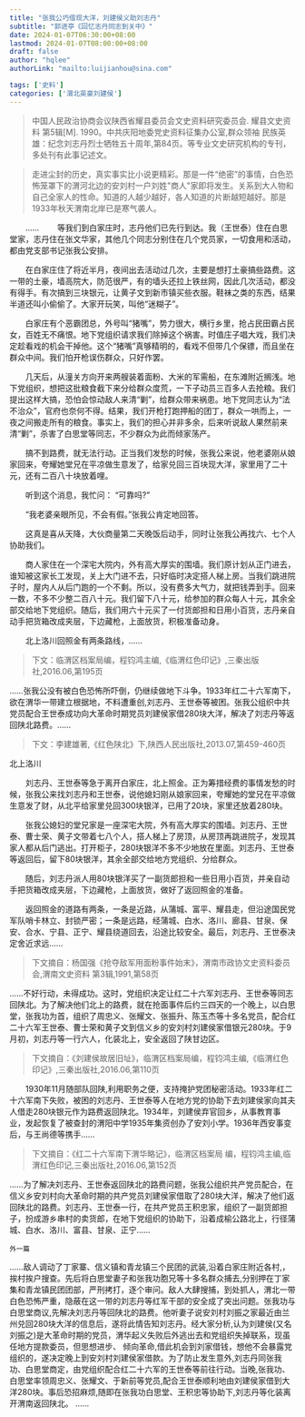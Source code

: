 ```yaml
---
title: "张我公巧借现大洋，刘建侯义助刘志丹"
subtitle: "郭进亭《回忆志丹同志到关中》"
date: 2024-01-07T06:30:00+08:00
lastmod: 2024-01-07T08:00:00+08:00
draft: false
author: "hqlee"
authorLink: "mailto:luijianhou@sina.com"

tags: ['史料']
categories: ['渭北英豪刘建侯']
---
```

>中国人民政治协商会议陕西省耀县委员会文史资料研究委员会. 耀县文史资料 第5辑[M]. 1990。中共庆阳地委党史资料征集办公室,群众领袖  民族英雄：纪念刘志丹烈士牺牲五十周年,第84页。等专业文史研究机构的专刊，多处刊有此事记述文。

>走进尘封的历史，真实事实比小说更精彩。那是一件“绝密”的事情，白色恐怖笼罩下的渭河北边的安刘村一户刘姓"商人"家即将发生。关系到大人物和自己全家人的性命。知道的人越少越好，各人知道的片断越短越好。那是1933年秋天渭南北岸已是寒气袭人。

　　……
　　等我们到白家庄时，志丹他们已先行到达。我（王世泰）住在白思堂家，志丹住在张文华家，其他几个同志分别住在几个党员家，一切食用和活动，都由党支部书记张我公安排。

　　在白家庄住了将近半月，夜间出去活动过几次，主要是想打土豪搞些路费。这一带的土豪，墙高院大，防范很严，有的墙头还拉上铁丝网，因此几次活动，都没有得手。有次搞到三块银元，让黄子文到新市镇买些衣服。鞋袜之类的东西，结果半道还叫小偷偷了。大家开玩笑，叫他“迷糊子”。

　　白家庄有个恶霸团总，外号叫“猪嘴”，势力很大，横行乡里，抢占民田霸占民女，百姓无不痛恨。地下党组织请求我们除掉这个祸害。时值庄子唱大戏，我们决定趁看戏的机会干掉他。这个“猪嘴”真够精明的，看戏不但带几个保镖，而且坐在群众中间。我们怕开枪误伤群众，只好作罢。

　　几天后，从潼关方向开来两艘装着面粉、大米的军需船，在东滩附近搁浅。地下党组织，想把这批粮食截下来分给群众度荒，一下子动员三百多人去抢粮。我们提出这样大搞，恐怕会惊动敌人来清“剿”，给群众带来祸患。地下党同志认为“法不治众”，官府也奈何不得。结果，我们开枪打跑押船的团丁，群众一哄而上，一夜之间搬走所有的粮食。事实上，我们的担心并非多余，后来听说敌人果然前来清“剿”，杀害了白思堂等同志，不少群众为此而倾家荡产。

　　搞不到路费，就无法行动。正当我们发愁的时候，张我公来说，他老婆刚从娘家回来，夸耀她堂兄在平凉做生意发了，给家兑回三百块现大洋，家里用了二十元，还有二百八十块放着哩。

　　听到这个消息，我忙问：  “可靠吗?”

　　“我老婆亲眼所见，不会有假。”张我公肯定地回答。

　　这真是喜从天降，大伙商量第二天晚饭后动手，同时让张我公再找六、七个人协助我们。

　　商人家住在一个深宅大院内，外有高大厚实的围墙。我们原计划从正门进去，谁知被这家长工发现，关上大门进不去，只好临时决定搭人梯上房。当我们跳进院子时，屋内人从后门跑的一个不剩。所以，没有费多大气力，就把钱弄到手。回来一数，不多不少整二百八十元。我们留下八十元，给参加的群众每人十元，其余全部交给地下党组织。随后，我们用六十元买了一付货郎担和日用小百货，志丹亲自动手把货箱改成夹层，下边藏枪，上面放货，积极准备动身。

　　北上洛川回照金有两条路线，……

>下文：临渭区档案局编，程钧鸿主编,《临渭红色印记》,三秦出版社,2016.06,第195页

……张我公没有被白色恐怖所吓倒，仍继续做地下斗争。1933年红二十六军南下，欲在渭华一带建立根据地，不料遭重创,刘志丹、王世泰等被困。张我公组织中共党员配合王世泰成功向大革命时期党员刘建侯家借280块大洋，解决了刘志丹等返回陕北路费。……


>下文：李建雄著,《红色陕北》下,陕西人民出版社,2013.07,第459-460页

北上洛川

　　刘志丹、王世泰等急于离开白家庄，北上照金。正为筹措经费的事情发愁的时候，张我公来找刘志丹和王世泰，说他媳妇刚从娘家回来，夸耀她的堂兄在平凉做生意发了财，从北平给家里兑回300块银洋，已用了20块，家里还放着280块。

　　张我公媳妇的堂兄家是一座深宅大院，外有高大厚实的围墙。刘志丹、王世泰、曹士荣、黄子文带着七八个人，搭人梯上了房顶，从房顶再跳进院子，发现其家人都从后门逃出。打开柜子，280块银洋不多不少地放在里面。刘志丹、王世泰等返回后，留下80块银洋，其余全部交给地方党组织、分给群众。

　　随后，刘志丹派人用80块银洋买了一副货郎担和一些日用小百货，并亲自动手把货箱改成夹层，下边藏枪，上面放货，做好了返回照金的准备。

　　返回照金的道路有两条，一条是近路，从蒲城、富平、耀县走，但沿途国民党军队哨卡林立、封锁严密；一条是远路，经蒲城、白水、洛川、廊县、甘泉、保安、合水、宁县、正宁、耀县绕道回去，沿途比较安全。最后，刘志丹、王世泰决定舍近求远……

>下文摘自：杨国强《抢夺敌军用面粉事件始末》，渭南市政协文史资料委员会,渭南文史资料  第3辑,1991,第58页

……不好行动，未得成功。这时，党组织决定让红二十六军刘志丹、王世泰等同志回陕北。为了解决他们北上的路费，就在抢面事件后约三四天的一个晚上，以白思堂，张我功为首，组织了周忠义、张耀文、张振升、陈玉杰等十多名党员，配合红二十六军王世泰、曹士荣和黄子文到信义乡的安刘村刘建侯家借银元280块。于9月初，刘志丹等一行六人，化装北上，安全返回了陕甘边区。


>下文摘自：《刘建侯故居旧址》，临渭区档案局编，程钧鸿主编,《临渭红色印记》,三秦出版社,2016.06,第110页

　　1930年11月随部队回陕,利用职务之便，支持掩护党团秘密活动。1933年红二十六军南下失败，被困的刘志丹、王世泰等人在地方党的协助下去刘建侯家向其夫人借走280块银元作为路费返回陕北。1934年，刘建侯弃官回乡，从事教育事业，发起恢复了被查封的渭阳中学1935年集资创办了安刘小学。1936年西安事变后，与王尚德等携手……

>下文摘自：《红二十六军南下渭华略记》，临渭区档案局 编，程钧鸿主编,临渭红色印记,三秦出版社,2016.06,第152页

……为了解决刘志丹、王世泰返回陕北的路费问题，张我公组织共产党员配合，在信义乡安刘村向大革命时期的共产党员刘建侯家借取了280块大洋，解决了他们返回陕北的路费。刘志丹、王世泰一行，在共产党员王积忠家，组织了一副货郎担子，扮成游乡串村的卖货郎，在地下党组织的协助下，沿着成榆公路北上，行径蒲城、白水、洛川、富县、甘泉、正宁……

    外一篇

……敌人调动了丁家寨、信义镇和青龙镇三个民团的武装,沿着白家庄附近各村,，挨村挨户搜查。先后将白思堂妻子和张我功胞兄等十多名群众捕去,分别押在丁家集和青龙镇民团团部，严刑拷打，逐个审问。敌人大肆搜捕，到处抓人，渭北一带白色恐怖严重，隐蔽在这一带的刘志丹等红军干部的安全成了突出问题。张我功与白思堂商议,先解决刘志丹等回陕北的路费。他听妻子说安刘村刘振之家最近由兰州兑回280块大洋的信息后，遂将此情告知刘志丹。经大家分析,认为刘建侯(又名刘振之)是大革命时期的党员，渭华起义失败后外逃出去和党组织失掉联系，现虽任地方提款委员，但思想进步、	倾向革命,借此机会到刘家借钱，想他不会暴露党组织的，遂决定晚上到安刘村刘建侯家借款。为了防止发生意外,刘志丹同张我功、白思堂商定，由党组织配合红二十六军的王世泰等前往行动。当晚,张我功、白思堂率领周忠义、张耀文、于新前等党员,配合王世泰顺利地由刘建侯家借到大洋280块。事后恐招麻烦,随即在张我功白思堂、王积忠等协助下,刘志丹等化装离开渭南返回陕北。
……

